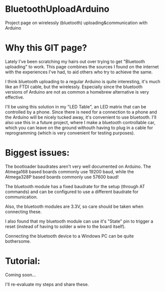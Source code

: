 # BluetoothUploadArduino
Project page on wirelessly (bluetooth) uploading&amp;communication with Arduino

# Why this GIT page?

Lately I've been scratching my hairs out over trying to get "Bluetooth uploading" to work.
This page combines the sources I found on the internet with the experiences I've had, to aid others who try to achieve the same.

I think bluetooth uploading to a regular Arduino is quite interesting, it's much like an FTDI cable, but the wirelessly.
Especially since the bluetooth versions of Arduino are not as common a homebrew alternative is very effective.

I'll be using this solution in my "LED Table", an LED matrix that can be controlled by a phone. Since there is need for a connection to a phone and the Arduino will be nicely tucked away, it's convenient to use bluetooth.
I'll also use this in a future project, where I make a bluetooth controllable car, which you can leave on the ground withouth having to plug in a cable for reprogramming (which is very convenient for testing purposes).

# Biggest issues:

The bootloader baudrates aren't very well documented on Arduino.
The Atmega168 based boards commonly use 19200 baud, while the Atmega328P based boards commonly use 57600 baud!

The bluetooth module has a fixed baudrate for the setup (through AT commands) and can be configured to use a different baudrate for communication.

Also, the bluetooth modules are 3.3V, so care should be taken when connecting these.

I also found that my bluetooth module can use it's "State" pin to trigger a reset (instead of having to solder a wire to the board itself).

Connecting the bluetooth device to a Windows PC can be quite bothersome.

# Tutorial:

Coming soon...

I'll re-evaluate my steps and share these.

